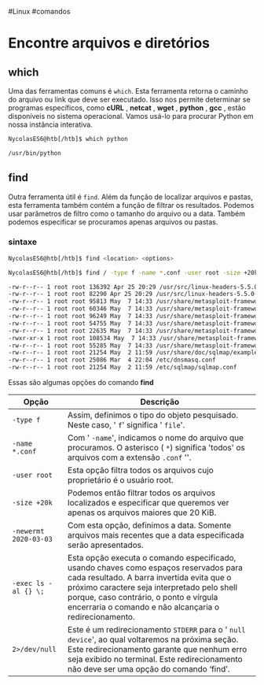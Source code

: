 #Linux #comandos
# Encontre arquivos e diretórios

## which

Uma das ferramentas comuns é `which`. Esta ferramenta retorna o caminho do arquivo ou link que deve ser executado. Isso nos permite determinar se programas específicos, como **cURL** , **netcat** , **wget** , **python** , **gcc** , estão disponíveis no sistema operacional. Vamos usá-lo para procurar Python em nossa instância interativa.

```sh
NycolasES6@htb[/htb]$ which python

/usr/bin/python
```

## find

Outra ferramenta útil é `find`. Além da função de localizar arquivos e pastas, esta ferramenta também contém a função de filtrar os resultados. Podemos usar parâmetros de filtro como o tamanho do arquivo ou a data. Também podemos especificar se procuramos apenas arquivos ou pastas.

### sintaxe

```sh
NycolasES6@htb[/htb]$ find <location> <options>
```

```sh
NycolasES6@htb[/htb]$ find / -type f -name *.conf -user root -size +20k -newermt 2020-03-03 -exec ls -al {} \; 2>/dev/null

-rw-r--r-- 1 root root 136392 Apr 25 20:29 /usr/src/linux-headers-5.5.0-1parrot1-amd64/include/config/auto.conf
-rw-r--r-- 1 root root 82290 Apr 25 20:29 /usr/src/linux-headers-5.5.0-1parrot1-amd64/include/config/tristate.conf
-rw-r--r-- 1 root root 95813 May  7 14:33 /usr/share/metasploit-framework/data/jtr/repeats32.conf
-rw-r--r-- 1 root root 60346 May  7 14:33 /usr/share/metasploit-framework/data/jtr/dynamic.conf
-rw-r--r-- 1 root root 96249 May  7 14:33 /usr/share/metasploit-framework/data/jtr/dumb32.conf
-rw-r--r-- 1 root root 54755 May  7 14:33 /usr/share/metasploit-framework/data/jtr/repeats16.conf
-rw-r--r-- 1 root root 22635 May  7 14:33 /usr/share/metasploit-framework/data/jtr/korelogic.conf
-rwxr-xr-x 1 root root 108534 May  7 14:33 /usr/share/metasploit-framework/data/jtr/john.conf
-rw-r--r-- 1 root root 55285 May  7 14:33 /usr/share/metasploit-framework/data/jtr/dumb16.conf
-rw-r--r-- 1 root root 21254 May  2 11:59 /usr/share/doc/sqlmap/examples/sqlmap.conf
-rw-r--r-- 1 root root 25086 Mar  4 22:04 /etc/dnsmasq.conf
-rw-r--r-- 1 root root 21254 May  2 11:59 /etc/sqlmap/sqlmap.conf
```

Essas são algumas opções do comando **find**

| **Opção**             | **Descrição**                                                                                                                                                                                                                                                                          |
| --------------------- | -------------------------------------------------------------------------------------------------------------------------------------------------------------------------------------------------------------------------------------------------------------------------------------- |
| `-type f`             | Assim, definimos o tipo do objeto pesquisado. Neste caso, ' `f`' significa ' `file`'.                                                                                                                                                                                                  |
| `-name *.conf`        | Com ' `-name`', indicamos o nome do arquivo que procuramos. O asterisco ( `*`) significa 'todos' os arquivos com a extensão `.conf` ''.                                                                                                                                                |
| `-user root`          | Esta opção filtra todos os arquivos cujo proprietário é o usuário root.                                                                                                                                                                                                                |
| `-size +20k`          | Podemos então filtrar todos os arquivos localizados e especificar que queremos ver apenas os arquivos maiores que 20 KiB.                                                                                                                                                              |
| `-newermt 2020-03-03` | Com esta opção, definimos a data. Somente arquivos mais recentes que a data especificada serão apresentados.                                                                                                                                                                           |
| `-exec ls -al {} \;`  | Esta opção executa o comando especificado, usando chaves como espaços reservados para cada resultado. A barra invertida evita que o próximo caractere seja interpretado pelo shell porque, caso contrário, o ponto e vírgula encerraria o comando e não alcançaria o redirecionamento. |
| `2>/dev/null`         | Este é um redirecionamento `STDERR` para o ' `null device`', ao qual voltaremos na próxima seção. Este redirecionamento garante que nenhum erro seja exibido no terminal. Este redirecionamento não deve ser uma opção do comando ‘find’.                                              |






























